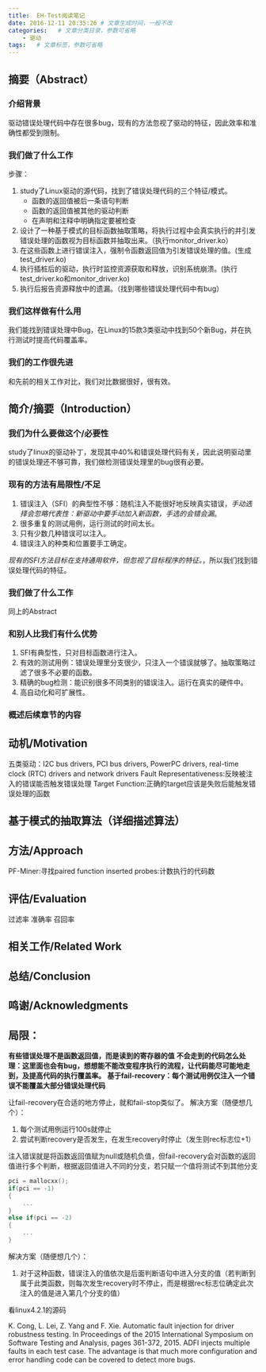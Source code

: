 ```yaml
---
title:  EH-Test阅读笔记
date: 2016-12-11 20:35:26 # 文章生成时间，一般不改
categories:   # 文章分类目录，参数可省略
    - 驱动
tags:   # 文章标签，参数可省略
---
```

## 摘要（Abstract）
### 介绍背景
驱动错误处理代码中存在很多bug，现有的方法忽视了驱动的特征，因此效率和准确性都受到限制。
### 我们做了什么工作
步骤：

1. study了Linux驱动的源代码，找到了错误处理代码的三个特征/模式。
    * 函数的返回值被后一条语句判断
    * 函数的返回值被其他的驱动判断
    * 在声明和注释中明确指定要被检查
2. 设计了一种基于模式的目标函数抽取策略，将执行过程中会真实执行的并引发错误处理的函数视为目标函数并抽取出来。（执行monitor_driver.ko）
3. 在这些函数上进行错误注入，强制令函数返回值为引发错误处理的值。(生成test_driver.ko)
4. 执行插桩后的驱动，执行时监控资源获取和释放，识别系统崩溃。(执行test_driver.ko和monitor_driver.ko)
5. 执行后报告资源释放中的遗漏。（找到哪些错误处理代码中有bug）

### 我们这样做有什么用
我们能找到错误处理中Bug，在Linux的15款3类驱动中找到50个新Bug，并在执行测试时提高代码覆盖率。

### 我们的工作很先进
和先前的相关工作对比，我们对比数据很好，很有效。

## 简介/摘要（Introduction）
### 我们为什么要做这个/必要性
study了linux的驱动补丁，发现其中40%和错误处理代码有关，因此说明驱动里的错误处理还不够可靠，我们做检测错误处理里的bug很有必要。
### 现有的方法有局限性/不足
1. 错误注入（SFI）的典型性不够：随机注入不能很好地反映真实错误，*手动选择会忽略代表性：新驱动中要手动加入新函数，手选的会错会漏*。
2. 很多重复的测试用例，运行测试的时间太长。
3. 只有少数几种错误可以注入。
4. 错误注入的种类和位置要手工确定。

*现有的SFI方法目标在支持通用软件，但忽视了目标程序的特征。*，所以我们找到错误处理代码的特征。
### 我们做了什么工作
同上的Abstract
### 和别人比我们有什么优势
1. SFI有典型性，只对目标函数进行注入。
2. 有效的测试用例：错误处理里分支很少，只注入一个错误就够了。抽取策略过滤了很多不必要的函数。
3. 精确的bug检测：能识别很多不同类别的错误注入。运行在真实的硬件中。
4. 高自动化和可扩展性。

### 概述后续章节的内容

## 动机/Motivation
五类驱动：I2C bus drivers, PCI bus drivers, PowerPC
drivers, real-time clock (RTC) drivers and network
drivers
Fault Representativeness:反映被注入的错误能否触发错误处理
Target Function:正确的target应该是失败后能触发错误处理的函数
## 基于模式的抽取算法（详细描述算法）
## 方法/Approach
PF-Miner:寻找paired function
inserted probes:计数执行的代码数
## 评估/Evaluation
过滤率
准确率
召回率
## 相关工作/Related Work
## 总结/Conclusion
## 鸣谢/Acknowledgments


## 局限：
**有些错误处理不是函数返回值，而是读到的寄存器的值**
**不会走到的代码怎么处理：这里面也会有bug，想想能不能改变程序执行的流程，让代码能尽可能地走到，及提高代码的执行覆盖率。**
**基于fail-recovery：每个测试用例仅注入一个错误不能覆盖大部分错误处理代码**

让fail-recovery在合适的地方停止，就和fail-stop类似了。
解决方案（随便想几个）：
1. 每个测试用例运行100s就停止
2. 尝试判断recovery是否发生，在发生recovery时停止（发生则rec标志位+1）

注入错误就是将函数返回值赋为null或随机负值，但fail-recovery会对函数的返回值进行多个判断，根据返回值进入不同的分支，若只赋一个值将测试不到其他分支
```C
pci = mallocxx();
if(pci == -1)
{
    ...
}
else if(pci == -2)
{
    ...
}
```
解决方案（随便想几个）：
1. 对于这种函数，错误注入的值依次是后面判断语句中进入分支的值（若判断到属于此类函数，则每次发生recovery时不停止，而是根据rec标志位确定此次注入的值是进入第几个分支的值）

看linux4.2.1的源码


K. Cong, L. Lei, Z. Yang and F. Xie. Automatic fault injection
for driver robustness testing. In Proceedings of
the 2015 International Symposium on Software Testing
and Analysis, pages 361-372, 2015.
ADFI injects multiple faults in each test case. The advantage is that much more configuration and error handling code can be covered to detect more bugs.